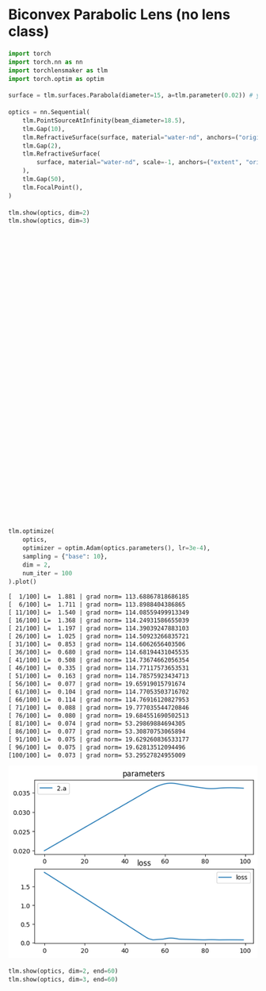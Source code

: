 # Biconvex Parabolic Lens (no lens class)


```python
import torch
import torch.nn as nn
import torchlensmaker as tlm
import torch.optim as optim

surface = tlm.surfaces.Parabola(diameter=15, a=tlm.parameter(0.02)) # y = a*x^2

optics = nn.Sequential(
    tlm.PointSourceAtInfinity(beam_diameter=18.5),
    tlm.Gap(10),
    tlm.RefractiveSurface(surface, material="water-nd", anchors=("origin", "extent")),
    tlm.Gap(2),
    tlm.RefractiveSurface(
        surface, material="water-nd", scale=-1, anchors=("extent", "origin")
    ),
    tlm.Gap(50),
    tlm.FocalPoint(),
)

tlm.show(optics, dim=2)
tlm.show(optics, dim=3)
```


<div data-jp-suppress-context-menu id='tlmviewer-7f9db12f' class='tlmviewer' style='width: 100%; aspect-ratio: 16 / 9;'></div><script type='module'>async function importtlm() {
    try {
        return await import("/tlmviewer.js");
    } catch (error) {
        console.log("error", error);
        return await import("/files/test_notebooks/tlmviewer.js");
    }
}

const module = await importtlm();
const tlmviewer = module.tlmviewer;

const data = '{"mode": "2D", "camera": "XY", "data": [{"type": "surfaces", "data": [{"matrix": [[1.0, 0.0, 10.0], [0.0, 1.0, 0.0], [0.0, 0.0, 1.0]], "samples": [[1.125, -7.5], [1.10238755, -7.4242425], [1.08000457, -7.34848499], [1.05785131, -7.27272749], [1.03592741, -7.19696951], [1.01423323, -7.12121201], [0.99276853, -7.0454545], [0.97153348, -6.969697], [0.95052803, -6.8939395], [0.92975211, -6.81818199], [0.90920562, -6.74242401], [0.88888884, -6.66666651], [0.86880165, -6.590909], [0.84894401, -6.5151515], [0.82931584, -6.439394], [0.80991733, -6.36363649], [0.79074842, -6.28787899], [0.77180892, -6.21212101], [0.75309914, -6.13636351], [0.7346189, -6.060606], [0.71636826, -5.9848485], [0.69834709, -5.909091], [0.68055558, -5.83333349], [0.66299355, -5.75757551], [0.64566106, -5.68181801], [0.62855828, -5.6060605], [0.61168504, -5.530303], [0.59504128, -5.4545455], [0.57862717, -5.37878799], [0.56244254, -5.30303001], [0.54648751, -5.22727251], [0.53076214, -5.15151501], [0.51526624, -5.0757575], [0.5, -5.0], [0.48496327, -4.9242425], [0.47015613, -4.84848499], [0.45557845, -4.77272701], [0.44123045, -4.69696951], [0.42711198, -4.62121201], [0.41322312, -4.5454545], [0.39956382, -4.469697], [0.38613406, -4.3939395], [0.37293383, -4.31818151], [0.35996321, -4.24242401], [0.34722221, -4.16666651], [0.33471072, -4.090909], [0.32242882, -4.0151515], [0.31037647, -3.93939376], [0.29855368, -3.86363626], [0.28696051, -3.78787875], [0.27559689, -3.71212125], [0.26446283, -3.63636374], [0.25355834, -3.56060624], [0.24288337, -3.4848485], [0.23243803, -3.409091], [0.22222225, -3.33333349], [0.212236, -3.25757575], [0.20247933, -3.18181825], [0.19295226, -3.10606074], [0.18365473, -3.030303], [0.17458677, -2.9545455], [0.1657484, -2.87878799], [0.1571396, -2.80303049], [0.14876032, -2.72727275], [0.14061067, -2.65151525], [0.13269056, -2.57575774], [0.125, -2.5], [0.11753903, -2.4242425], [0.11030763, -2.34848499], [0.10330578, -2.27272725], [0.09653351, -2.19696975], [0.08999082, -2.12121224], [0.08367768, -2.0454545], [0.07759412, -1.969697], [0.07174014, -1.8939395], [0.06611571, -1.81818187], [0.06072084, -1.74242425], [0.05555556, -1.66666675], [0.05061983, -1.59090912], [0.04591368, -1.5151515], [0.0414371, -1.439394], [0.03719008, -1.36363637], [0.03317264, -1.28787887], [0.02938476, -1.21212125], [0.02582644, -1.13636363], [0.02249771, -1.06060612], [0.01939853, -0.9848485], [0.01652893, -0.90909094], [0.01388889, -0.83333337], [0.01147842, -0.75757575], [0.00929752, -0.68181819], [0.00734619, -0.60606062], [0.00562443, -0.53030306], [0.00413223, -0.45454547], [0.00286961, -0.37878788], [0.00183655, -0.30303031], [0.00103306, -0.22727273], [0.00045914, -0.15151516], [0.00011478, -0.07575758], [0.0, 0.0], [0.00011478, 0.07575758], [0.00045914, 0.15151516], [0.00103306, 0.22727273], [0.00183655, 0.30303031], [0.00286961, 0.37878788], [0.00413223, 0.45454547], [0.00562443, 0.53030306], [0.00734619, 0.60606062], [0.00929752, 0.68181819], [0.01147842, 0.75757575], [0.01388889, 0.83333337], [0.01652893, 0.90909094], [0.01939853, 0.9848485], [0.02249771, 1.06060612], [0.02582644, 1.13636363], [0.02938476, 1.21212125], [0.03317264, 1.28787887], [0.03719008, 1.36363637], [0.0414371, 1.439394], [0.04591368, 1.5151515], [0.05061983, 1.59090912], [0.05555556, 1.66666675], [0.06072084, 1.74242425], [0.06611571, 1.81818187], [0.07174014, 1.8939395], [0.07759412, 1.969697], [0.08367768, 2.0454545], [0.08999082, 2.12121224], [0.09653351, 2.19696975], [0.10330578, 2.27272725], [0.11030763, 2.34848499], [0.11753903, 2.4242425], [0.125, 2.5], [0.13269056, 2.57575774], [0.14061067, 2.65151525], [0.14876032, 2.72727275], [0.1571396, 2.80303049], [0.1657484, 2.87878799], [0.17458677, 2.9545455], [0.18365473, 3.030303], [0.19295226, 3.10606074], [0.20247933, 3.18181825], [0.212236, 3.25757575], [0.22222225, 3.33333349], [0.23243803, 3.409091], [0.24288337, 3.4848485], [0.25355834, 3.56060624], [0.26446283, 3.63636374], [0.27559689, 3.71212125], [0.28696051, 3.78787875], [0.29855368, 3.86363626], [0.31037647, 3.93939376], [0.32242882, 4.0151515], [0.33471072, 4.090909], [0.34722221, 4.16666651], [0.35996321, 4.24242401], [0.37293383, 4.31818151], [0.38613406, 4.3939395], [0.39956382, 4.469697], [0.41322312, 4.5454545], [0.42711198, 4.62121201], [0.44123045, 4.69696951], [0.45557845, 4.77272701], [0.47015613, 4.84848499], [0.48496327, 4.9242425], [0.5, 5.0], [0.51526624, 5.0757575], [0.53076214, 5.15151501], [0.54648751, 5.22727251], [0.56244254, 5.30303001], [0.57862717, 5.37878799], [0.59504128, 5.4545455], [0.61168504, 5.530303], [0.62855828, 5.6060605], [0.64566106, 5.68181801], [0.66299355, 5.75757551], [0.68055558, 5.83333349], [0.69834709, 5.909091], [0.71636826, 5.9848485], [0.7346189, 6.060606], [0.75309914, 6.13636351], [0.77180892, 6.21212101], [0.79074842, 6.28787899], [0.80991733, 6.36363649], [0.82931584, 6.439394], [0.84894401, 6.5151515], [0.86880165, 6.590909], [0.88888884, 6.66666651], [0.90920562, 6.74242401], [0.92975211, 6.81818199], [0.95052803, 6.8939395], [0.97153348, 6.969697], [0.99276853, 7.0454545], [1.01423323, 7.12121201], [1.03592741, 7.19696951], [1.05785131, 7.27272749], [1.08000457, 7.34848499], [1.10238755, 7.4242425], [1.125, 7.5]]}]}, {"type": "surfaces", "data": [{"matrix": [[-1.0, 0.0, 14.25], [0.0, -1.0, 0.0], [0.0, 0.0, 1.0]], "samples": [[1.125, -7.5], [1.10238755, -7.4242425], [1.08000457, -7.34848499], [1.05785131, -7.27272749], [1.03592741, -7.19696951], [1.01423323, -7.12121201], [0.99276853, -7.0454545], [0.97153348, -6.969697], [0.95052803, -6.8939395], [0.92975211, -6.81818199], [0.90920562, -6.74242401], [0.88888884, -6.66666651], [0.86880165, -6.590909], [0.84894401, -6.5151515], [0.82931584, -6.439394], [0.80991733, -6.36363649], [0.79074842, -6.28787899], [0.77180892, -6.21212101], [0.75309914, -6.13636351], [0.7346189, -6.060606], [0.71636826, -5.9848485], [0.69834709, -5.909091], [0.68055558, -5.83333349], [0.66299355, -5.75757551], [0.64566106, -5.68181801], [0.62855828, -5.6060605], [0.61168504, -5.530303], [0.59504128, -5.4545455], [0.57862717, -5.37878799], [0.56244254, -5.30303001], [0.54648751, -5.22727251], [0.53076214, -5.15151501], [0.51526624, -5.0757575], [0.5, -5.0], [0.48496327, -4.9242425], [0.47015613, -4.84848499], [0.45557845, -4.77272701], [0.44123045, -4.69696951], [0.42711198, -4.62121201], [0.41322312, -4.5454545], [0.39956382, -4.469697], [0.38613406, -4.3939395], [0.37293383, -4.31818151], [0.35996321, -4.24242401], [0.34722221, -4.16666651], [0.33471072, -4.090909], [0.32242882, -4.0151515], [0.31037647, -3.93939376], [0.29855368, -3.86363626], [0.28696051, -3.78787875], [0.27559689, -3.71212125], [0.26446283, -3.63636374], [0.25355834, -3.56060624], [0.24288337, -3.4848485], [0.23243803, -3.409091], [0.22222225, -3.33333349], [0.212236, -3.25757575], [0.20247933, -3.18181825], [0.19295226, -3.10606074], [0.18365473, -3.030303], [0.17458677, -2.9545455], [0.1657484, -2.87878799], [0.1571396, -2.80303049], [0.14876032, -2.72727275], [0.14061067, -2.65151525], [0.13269056, -2.57575774], [0.125, -2.5], [0.11753903, -2.4242425], [0.11030763, -2.34848499], [0.10330578, -2.27272725], [0.09653351, -2.19696975], [0.08999082, -2.12121224], [0.08367768, -2.0454545], [0.07759412, -1.969697], [0.07174014, -1.8939395], [0.06611571, -1.81818187], [0.06072084, -1.74242425], [0.05555556, -1.66666675], [0.05061983, -1.59090912], [0.04591368, -1.5151515], [0.0414371, -1.439394], [0.03719008, -1.36363637], [0.03317264, -1.28787887], [0.02938476, -1.21212125], [0.02582644, -1.13636363], [0.02249771, -1.06060612], [0.01939853, -0.9848485], [0.01652893, -0.90909094], [0.01388889, -0.83333337], [0.01147842, -0.75757575], [0.00929752, -0.68181819], [0.00734619, -0.60606062], [0.00562443, -0.53030306], [0.00413223, -0.45454547], [0.00286961, -0.37878788], [0.00183655, -0.30303031], [0.00103306, -0.22727273], [0.00045914, -0.15151516], [0.00011478, -0.07575758], [0.0, 0.0], [0.00011478, 0.07575758], [0.00045914, 0.15151516], [0.00103306, 0.22727273], [0.00183655, 0.30303031], [0.00286961, 0.37878788], [0.00413223, 0.45454547], [0.00562443, 0.53030306], [0.00734619, 0.60606062], [0.00929752, 0.68181819], [0.01147842, 0.75757575], [0.01388889, 0.83333337], [0.01652893, 0.90909094], [0.01939853, 0.9848485], [0.02249771, 1.06060612], [0.02582644, 1.13636363], [0.02938476, 1.21212125], [0.03317264, 1.28787887], [0.03719008, 1.36363637], [0.0414371, 1.439394], [0.04591368, 1.5151515], [0.05061983, 1.59090912], [0.05555556, 1.66666675], [0.06072084, 1.74242425], [0.06611571, 1.81818187], [0.07174014, 1.8939395], [0.07759412, 1.969697], [0.08367768, 2.0454545], [0.08999082, 2.12121224], [0.09653351, 2.19696975], [0.10330578, 2.27272725], [0.11030763, 2.34848499], [0.11753903, 2.4242425], [0.125, 2.5], [0.13269056, 2.57575774], [0.14061067, 2.65151525], [0.14876032, 2.72727275], [0.1571396, 2.80303049], [0.1657484, 2.87878799], [0.17458677, 2.9545455], [0.18365473, 3.030303], [0.19295226, 3.10606074], [0.20247933, 3.18181825], [0.212236, 3.25757575], [0.22222225, 3.33333349], [0.23243803, 3.409091], [0.24288337, 3.4848485], [0.25355834, 3.56060624], [0.26446283, 3.63636374], [0.27559689, 3.71212125], [0.28696051, 3.78787875], [0.29855368, 3.86363626], [0.31037647, 3.93939376], [0.32242882, 4.0151515], [0.33471072, 4.090909], [0.34722221, 4.16666651], [0.35996321, 4.24242401], [0.37293383, 4.31818151], [0.38613406, 4.3939395], [0.39956382, 4.469697], [0.41322312, 4.5454545], [0.42711198, 4.62121201], [0.44123045, 4.69696951], [0.45557845, 4.77272701], [0.47015613, 4.84848499], [0.48496327, 4.9242425], [0.5, 5.0], [0.51526624, 5.0757575], [0.53076214, 5.15151501], [0.54648751, 5.22727251], [0.56244254, 5.30303001], [0.57862717, 5.37878799], [0.59504128, 5.4545455], [0.61168504, 5.530303], [0.62855828, 5.6060605], [0.64566106, 5.68181801], [0.66299355, 5.75757551], [0.68055558, 5.83333349], [0.69834709, 5.909091], [0.71636826, 5.9848485], [0.7346189, 6.060606], [0.75309914, 6.13636351], [0.77180892, 6.21212101], [0.79074842, 6.28787899], [0.80991733, 6.36363649], [0.82931584, 6.439394], [0.84894401, 6.5151515], [0.86880165, 6.590909], [0.88888884, 6.66666651], [0.90920562, 6.74242401], [0.92975211, 6.81818199], [0.95052803, 6.8939395], [0.97153348, 6.969697], [0.99276853, 7.0454545], [1.01423323, 7.12121201], [1.03592741, 7.19696951], [1.05785131, 7.27272749], [1.08000457, 7.34848499], [1.10238755, 7.4242425], [1.125, 7.5]]}]}, {"type": "points", "data": [[64.25, 0.0]], "color": "red"}, {"type": "rays", "points": [[0.0, -7.19444444, 11.03520062, -7.19444444], [0.0, -5.13888889, 10.52816358, -5.13888889], [0.0, -3.08333333, 10.19013889, -3.08333333], [0.0, -1.02777778, 10.02112654, -1.02777778], [0.0, 1.02777778, 10.02112654, 1.02777778], [0.0, 3.08333333, 10.19013889, 3.08333333], [0.0, 5.13888889, 10.52816358, 5.13888889], [0.0, 7.19444444, 11.03520062, 7.19444444]], "color": "#ffa724", "variables": {"base": [-7.19444444, -5.13888889, -3.08333333, -1.02777778, 1.02777778, 3.08333333, 5.13888889, 7.19444444]}, "domain": {"base": [-9.25, 9.25]}, "layers": [1]}, {"type": "rays", "points": [[0.0, -9.25, 10.0, -9.25], [0.0, 9.25, 10.0, 9.25]], "color": "red", "variables": {"base": [-9.25, 9.25]}, "domain": {"base": [-9.25, 9.25]}, "layers": [2]}, {"type": "rays", "points": [[11.03520062, -7.19444444, 13.26070722, -7.03311019], [10.52816358, -5.13888889, 13.75575726, -4.97113033], [10.19013889, -3.08333333, 14.07454449, -2.96188713], [10.02112654, -1.02777778, 14.23064073, -0.98385147], [10.02112654, 1.02777778, 14.23064073, 0.98385147], [10.19013889, 3.08333333, 14.07454449, 2.96188713], [10.52816358, 5.13888889, 13.75575726, 4.97113033], [11.03520062, 7.19444444, 13.26070722, 7.03311019]], "color": "#ffa724", "variables": {"base": [-7.19444444, -5.13888889, -3.08333333, -1.02777778, 1.02777778, 3.08333333, 5.13888889, 7.19444444]}, "domain": {"base": [-9.25, 9.25]}, "layers": [1]}, {"type": "rays", "points": [[13.26070722, -7.03311019, 64.59804475, -3.31149866], [13.75575726, -4.97113033, 64.42571511, -2.33749059], [14.07454449, -2.96188713, 64.3127969, -1.39118485], [14.23064073, -0.98385147, 64.25695136, -0.46182655], [14.23064073, 0.98385147, 64.25695136, 0.46182655], [14.07454449, 2.96188713, 64.3127969, 1.39118485], [13.75575726, 4.97113033, 64.42571511, 2.33749059], [13.26070722, 7.03311019, 64.59804475, 3.31149866]], "color": "#ffa724", "variables": {"base": [-7.19444444, -5.13888889, -3.08333333, -1.02777778, 1.02777778, 3.08333333, 5.13888889, 7.19444444]}, "domain": {"base": [-9.25, 9.25]}}, {"type": "points", "data": [[0.0, 0.0], [10.0, 0.0], [11.125, 0.0], [13.125, 0.0], [14.25, 0.0], [64.25, 0.0]], "layers": [4]}]}';

tlmviewer.embed(document.getElementById("tlmviewer-7f9db12f"), data);    
</script>



<div data-jp-suppress-context-menu id='tlmviewer-5698c2a0' class='tlmviewer' style='width: 100%; aspect-ratio: 16 / 9;'></div><script type='module'>async function importtlm() {
    try {
        return await import("/tlmviewer.js");
    } catch (error) {
        console.log("error", error);
        return await import("/files/test_notebooks/tlmviewer.js");
    }
}

const module = await importtlm();
const tlmviewer = module.tlmviewer;

const data = '{"mode": "3D", "camera": "orthographic", "data": [{"type": "surfaces", "data": [{"matrix": [[1.0, 0.0, 0.0, 10.0], [0.0, 1.0, 0.0, 0.0], [0.0, 0.0, 1.0, 0.0], [0.0, 0.0, 0.0, 1.0]], "samples": [[0.0, 0.0], [0.00011478, 0.07575758], [0.00045914, 0.15151516], [0.00103306, 0.22727273], [0.00183655, 0.30303031], [0.00286961, 0.37878788], [0.00413223, 0.45454547], [0.00562443, 0.53030306], [0.00734619, 0.60606062], [0.00929752, 0.68181819], [0.01147842, 0.75757575], [0.01388889, 0.83333337], [0.01652893, 0.90909094], [0.01939853, 0.9848485], [0.02249771, 1.06060612], [0.02582644, 1.13636363], [0.02938476, 1.21212125], [0.03317264, 1.28787887], [0.03719008, 1.36363637], [0.0414371, 1.439394], [0.04591368, 1.5151515], [0.05061983, 1.59090912], [0.05555556, 1.66666675], [0.06072084, 1.74242425], [0.06611571, 1.81818187], [0.07174014, 1.8939395], [0.07759412, 1.969697], [0.08367768, 2.0454545], [0.08999082, 2.12121224], [0.09653351, 2.19696975], [0.10330578, 2.27272725], [0.11030763, 2.34848499], [0.11753903, 2.4242425], [0.125, 2.5], [0.13269056, 2.57575774], [0.14061067, 2.65151525], [0.14876032, 2.72727275], [0.1571396, 2.80303049], [0.1657484, 2.87878799], [0.17458677, 2.9545455], [0.18365473, 3.030303], [0.19295226, 3.10606074], [0.20247933, 3.18181825], [0.212236, 3.25757575], [0.22222225, 3.33333349], [0.23243803, 3.409091], [0.24288337, 3.4848485], [0.25355834, 3.56060624], [0.26446283, 3.63636374], [0.27559689, 3.71212125], [0.28696051, 3.78787875], [0.29855368, 3.86363626], [0.31037647, 3.93939376], [0.32242882, 4.0151515], [0.33471072, 4.090909], [0.34722221, 4.16666651], [0.35996321, 4.24242401], [0.37293383, 4.31818151], [0.38613406, 4.3939395], [0.39956382, 4.469697], [0.41322312, 4.5454545], [0.42711198, 4.62121201], [0.44123045, 4.69696951], [0.45557845, 4.77272701], [0.47015613, 4.84848499], [0.48496327, 4.9242425], [0.5, 5.0], [0.51526624, 5.0757575], [0.53076214, 5.15151501], [0.54648751, 5.22727251], [0.56244254, 5.30303001], [0.57862717, 5.37878799], [0.59504128, 5.4545455], [0.61168504, 5.530303], [0.62855828, 5.6060605], [0.64566106, 5.68181801], [0.66299355, 5.75757551], [0.68055558, 5.83333349], [0.69834709, 5.909091], [0.71636826, 5.9848485], [0.7346189, 6.060606], [0.75309914, 6.13636351], [0.77180892, 6.21212101], [0.79074842, 6.28787899], [0.80991733, 6.36363649], [0.82931584, 6.439394], [0.84894401, 6.5151515], [0.86880165, 6.590909], [0.88888884, 6.66666651], [0.90920562, 6.74242401], [0.92975211, 6.81818199], [0.95052803, 6.8939395], [0.97153348, 6.969697], [0.99276853, 7.0454545], [1.01423323, 7.12121201], [1.03592741, 7.19696951], [1.05785131, 7.27272749], [1.08000457, 7.34848499], [1.10238755, 7.4242425], [1.125, 7.5]]}]}, {"type": "surfaces", "data": [{"matrix": [[-1.0, 0.0, 0.0, 14.25], [0.0, -1.0, 0.0, 0.0], [0.0, 0.0, -1.0, 0.0], [0.0, 0.0, 0.0, 1.0]], "samples": [[0.0, 0.0], [0.00011478, 0.07575758], [0.00045914, 0.15151516], [0.00103306, 0.22727273], [0.00183655, 0.30303031], [0.00286961, 0.37878788], [0.00413223, 0.45454547], [0.00562443, 0.53030306], [0.00734619, 0.60606062], [0.00929752, 0.68181819], [0.01147842, 0.75757575], [0.01388889, 0.83333337], [0.01652893, 0.90909094], [0.01939853, 0.9848485], [0.02249771, 1.06060612], [0.02582644, 1.13636363], [0.02938476, 1.21212125], [0.03317264, 1.28787887], [0.03719008, 1.36363637], [0.0414371, 1.439394], [0.04591368, 1.5151515], [0.05061983, 1.59090912], [0.05555556, 1.66666675], [0.06072084, 1.74242425], [0.06611571, 1.81818187], [0.07174014, 1.8939395], [0.07759412, 1.969697], [0.08367768, 2.0454545], [0.08999082, 2.12121224], [0.09653351, 2.19696975], [0.10330578, 2.27272725], [0.11030763, 2.34848499], [0.11753903, 2.4242425], [0.125, 2.5], [0.13269056, 2.57575774], [0.14061067, 2.65151525], [0.14876032, 2.72727275], [0.1571396, 2.80303049], [0.1657484, 2.87878799], [0.17458677, 2.9545455], [0.18365473, 3.030303], [0.19295226, 3.10606074], [0.20247933, 3.18181825], [0.212236, 3.25757575], [0.22222225, 3.33333349], [0.23243803, 3.409091], [0.24288337, 3.4848485], [0.25355834, 3.56060624], [0.26446283, 3.63636374], [0.27559689, 3.71212125], [0.28696051, 3.78787875], [0.29855368, 3.86363626], [0.31037647, 3.93939376], [0.32242882, 4.0151515], [0.33471072, 4.090909], [0.34722221, 4.16666651], [0.35996321, 4.24242401], [0.37293383, 4.31818151], [0.38613406, 4.3939395], [0.39956382, 4.469697], [0.41322312, 4.5454545], [0.42711198, 4.62121201], [0.44123045, 4.69696951], [0.45557845, 4.77272701], [0.47015613, 4.84848499], [0.48496327, 4.9242425], [0.5, 5.0], [0.51526624, 5.0757575], [0.53076214, 5.15151501], [0.54648751, 5.22727251], [0.56244254, 5.30303001], [0.57862717, 5.37878799], [0.59504128, 5.4545455], [0.61168504, 5.530303], [0.62855828, 5.6060605], [0.64566106, 5.68181801], [0.66299355, 5.75757551], [0.68055558, 5.83333349], [0.69834709, 5.909091], [0.71636826, 5.9848485], [0.7346189, 6.060606], [0.75309914, 6.13636351], [0.77180892, 6.21212101], [0.79074842, 6.28787899], [0.80991733, 6.36363649], [0.82931584, 6.439394], [0.84894401, 6.5151515], [0.86880165, 6.590909], [0.88888884, 6.66666651], [0.90920562, 6.74242401], [0.92975211, 6.81818199], [0.95052803, 6.8939395], [0.97153348, 6.969697], [0.99276853, 7.0454545], [1.01423323, 7.12121201], [1.03592741, 7.19696951], [1.05785131, 7.27272749], [1.08000457, 7.34848499], [1.10238755, 7.4242425], [1.125, 7.5]]}]}, {"type": "points", "data": [[64.25, 0.0, 0.0]], "color": "red"}, {"type": "rays", "points": [[0.0, 0.0, 0.0, 10.0, 0.0, 0.0], [0.0, -0.0, 0.0, 10.0, 0.0, 0.0], [0.0, 0.0, -0.0, 10.0, 0.0, 0.0], [0.0, 4.625, 0.0, 10.4278125, 4.625, 0.0], [0.0, -4.625, 0.0, 10.4278125, -4.625, 0.0], [0.0, 4.625, -0.0, 10.4278125, 4.625, -0.0]], "color": "#ffa724", "variables": {}, "domain": {"base": [-9.25, 9.25]}, "layers": [1]}, {"type": "rays", "points": [[0.0, 9.25, 0.0, 10.0, 9.25, 0.0], [0.0, -9.25, 0.0, 10.0, -9.25, 0.0], [0.0, 9.25, -0.0, 10.0, 9.25, -0.0]], "color": "red", "variables": {}, "domain": {"base": [-9.25, 9.25]}, "layers": [2]}, {"type": "rays", "points": [[10.0, 0.0, 0.0, 14.25, 0.0, 0.0], [10.0, 0.0, 0.0, 14.25, 0.0, 0.0], [10.0, 0.0, 0.0, 14.25, 0.0, 0.0], [10.4278125, 4.625, 0.0, 13.85132333, 4.46473219, 0.0], [10.4278125, -4.625, 0.0, 13.85132333, -4.46473219, 0.0], [10.4278125, 4.625, -0.0, 13.85132333, 4.46473219, -0.0]], "color": "#ffa724", "variables": {}, "domain": {"base": [-9.25, 9.25]}, "layers": [1]}, {"type": "rays", "points": [[14.25, 0.0, 0.0, 64.25, 0.0, 0.0], [14.25, 0.0, 0.0, 64.25, 0.0, 0.0], [14.25, 0.0, 0.0, 64.25, 0.0, 0.0], [13.85132333, 4.46473219, 0.0, 64.39202434, 2.09872608, 0.0], [13.85132333, -4.46473219, 0.0, 64.39202434, -2.09872608, 0.0], [13.85132333, 4.46473219, -0.0, 64.39202434, 2.09872608, -0.0]], "color": "#ffa724", "variables": {}, "domain": {"base": [-9.25, 9.25]}}, {"type": "points", "data": [[0.0, 0.0, 0.0], [10.0, 0.0, 0.0], [11.125, 0.0, 0.0], [13.125, 0.0, 0.0], [14.25, 0.0, 0.0], [64.25, 0.0, 0.0]], "layers": [4]}]}';

tlmviewer.embed(document.getElementById("tlmviewer-5698c2a0"), data);    
</script>



```python
tlm.optimize(
    optics,
    optimizer = optim.Adam(optics.parameters(), lr=3e-4),
    sampling = {"base": 10},
    dim = 2,
    num_iter = 100
).plot()
```

    [  1/100] L=  1.881 | grad norm= 113.68867818686185
    [  6/100] L=  1.711 | grad norm= 113.8988404386865
    [ 11/100] L=  1.540 | grad norm= 114.08559499913349
    [ 16/100] L=  1.368 | grad norm= 114.24931586655039
    [ 21/100] L=  1.197 | grad norm= 114.39039247883103
    [ 26/100] L=  1.025 | grad norm= 114.50923266835721
    [ 31/100] L=  0.853 | grad norm= 114.6062656403506
    [ 36/100] L=  0.680 | grad norm= 114.68194431045535
    [ 41/100] L=  0.508 | grad norm= 114.73674662056354
    [ 46/100] L=  0.335 | grad norm= 114.77117573653531
    [ 51/100] L=  0.163 | grad norm= 114.78575923434713
    [ 56/100] L=  0.077 | grad norm= 19.65919015791674
    [ 61/100] L=  0.104 | grad norm= 114.77053503716702
    [ 66/100] L=  0.114 | grad norm= 114.76916120827953
    [ 71/100] L=  0.088 | grad norm= 19.777035544720846
    [ 76/100] L=  0.080 | grad norm= 19.684551690502513
    [ 81/100] L=  0.074 | grad norm= 53.29869884694305
    [ 86/100] L=  0.077 | grad norm= 53.30870753065894
    [ 91/100] L=  0.075 | grad norm= 19.629260836533177
    [ 96/100] L=  0.075 | grad norm= 19.62813512094496
    [100/100] L=  0.073 | grad norm= 53.29527824955009



    
![png](biconvex_parabola_nolens_files/biconvex_parabola_nolens_2_1.png)
    



```python
tlm.show(optics, dim=2, end=60)
tlm.show(optics, dim=3, end=60)
```


<div data-jp-suppress-context-menu id='tlmviewer-71d2b3e4' class='tlmviewer' style='width: 100%; aspect-ratio: 16 / 9;'></div><script type='module'>async function importtlm() {
    try {
        return await import("/tlmviewer.js");
    } catch (error) {
        console.log("error", error);
        return await import("/files/test_notebooks/tlmviewer.js");
    }
}

const module = await importtlm();
const tlmviewer = module.tlmviewer;

const data = '{"mode": "2D", "camera": "XY", "data": [{"type": "surfaces", "data": [{"matrix": [[1.0, 0.0, 10.0], [0.0, 1.0, 0.0], [0.0, 0.0, 1.0]], "samples": [[2.03519917, -7.5], [1.99429178, -7.4242425], [1.95379972, -7.34848499], [1.91372287, -7.27272749], [1.87406111, -7.19696951], [1.83481491, -7.12121201], [1.79598379, -7.0454545], [1.75756824, -6.969697], [1.71956789, -6.8939395], [1.68198287, -6.81818199], [1.64481294, -6.74242401], [1.60805857, -6.66666651], [1.57171953, -6.590909], [1.53579569, -6.5151515], [1.50028718, -6.439394], [1.46519399, -6.36363649], [1.43051612, -6.28787899], [1.39625323, -6.21212101], [1.36240602, -6.13636351], [1.32897413, -6.060606], [1.29595745, -5.9848485], [1.26335597, -5.909091], [1.23116994, -5.83333349], [1.19939911, -5.75757551], [1.16804349, -5.68181801], [1.13710344, -5.6060605], [1.10657859, -5.530303], [1.07646894, -5.4545455], [1.04677474, -5.37878799], [1.01749563, -5.30303001], [0.98863202, -5.22727251], [0.96018374, -5.15151501], [0.93215066, -5.0757575], [0.90453297, -5.0], [0.87733054, -4.9242425], [0.85054344, -4.84848499], [0.82417148, -4.77272701], [0.79821503, -4.69696951], [0.77267379, -4.62121201], [0.74754786, -4.5454545], [0.72283733, -4.469697], [0.698542, -4.3939395], [0.67466193, -4.31818151], [0.65119725, -4.24242401], [0.6281479, -4.16666651], [0.60551381, -4.090909], [0.58329499, -4.0151515], [0.56149149, -3.93939376], [0.54010332, -3.86363626], [0.51913047, -3.78787875], [0.49857295, -3.71212125], [0.47843072, -3.63636374], [0.45870376, -3.56060624], [0.43939206, -3.4848485], [0.42049572, -3.409091], [0.4020147, -3.33333349], [0.38394892, -3.25757575], [0.3662985, -3.18181825], [0.3490634, -3.10606074], [0.33224353, -3.030303], [0.31583899, -2.9545455], [0.29984981, -2.87878799], [0.28427589, -2.80303049], [0.26911724, -2.72727275], [0.25437397, -2.65151525], [0.24004598, -2.57575774], [0.22613324, -2.5], [0.21263586, -2.4242425], [0.19955379, -2.34848499], [0.18688697, -2.27272725], [0.1746355, -2.19696975], [0.16279934, -2.12121224], [0.15137845, -2.0454545], [0.1403729, -1.969697], [0.12978263, -1.8939395], [0.11960768, -1.81818187], [0.10984802, -1.74242425], [0.10050368, -1.66666675], [0.09157462, -1.59090912], [0.08306088, -1.5151515], [0.07496245, -1.439394], [0.06727931, -1.36363637], [0.06001149, -1.28787887], [0.05315896, -1.21212125], [0.04672174, -1.13636363], [0.04069984, -1.06060612], [0.03509323, -0.9848485], [0.02990192, -0.90909094], [0.02512592, -0.83333337], [0.02076522, -0.75757575], [0.01681983, -0.68181819], [0.01328974, -0.60606062], [0.01017496, -0.53030306], [0.00747548, -0.45454547], [0.00519131, -0.37878788], [0.00332244, -0.30303031], [0.00186887, -0.22727273], [0.00083061, -0.15151516], [0.00020765, -0.07575758], [0.0, 0.0], [0.00020765, 0.07575758], [0.00083061, 0.15151516], [0.00186887, 0.22727273], [0.00332244, 0.30303031], [0.00519131, 0.37878788], [0.00747548, 0.45454547], [0.01017496, 0.53030306], [0.01328974, 0.60606062], [0.01681983, 0.68181819], [0.02076522, 0.75757575], [0.02512592, 0.83333337], [0.02990192, 0.90909094], [0.03509323, 0.9848485], [0.04069984, 1.06060612], [0.04672174, 1.13636363], [0.05315896, 1.21212125], [0.06001149, 1.28787887], [0.06727931, 1.36363637], [0.07496245, 1.439394], [0.08306088, 1.5151515], [0.09157462, 1.59090912], [0.10050368, 1.66666675], [0.10984802, 1.74242425], [0.11960768, 1.81818187], [0.12978263, 1.8939395], [0.1403729, 1.969697], [0.15137845, 2.0454545], [0.16279934, 2.12121224], [0.1746355, 2.19696975], [0.18688697, 2.27272725], [0.19955379, 2.34848499], [0.21263586, 2.4242425], [0.22613324, 2.5], [0.24004598, 2.57575774], [0.25437397, 2.65151525], [0.26911724, 2.72727275], [0.28427589, 2.80303049], [0.29984981, 2.87878799], [0.31583899, 2.9545455], [0.33224353, 3.030303], [0.3490634, 3.10606074], [0.3662985, 3.18181825], [0.38394892, 3.25757575], [0.4020147, 3.33333349], [0.42049572, 3.409091], [0.43939206, 3.4848485], [0.45870376, 3.56060624], [0.47843072, 3.63636374], [0.49857295, 3.71212125], [0.51913047, 3.78787875], [0.54010332, 3.86363626], [0.56149149, 3.93939376], [0.58329499, 4.0151515], [0.60551381, 4.090909], [0.6281479, 4.16666651], [0.65119725, 4.24242401], [0.67466193, 4.31818151], [0.698542, 4.3939395], [0.72283733, 4.469697], [0.74754786, 4.5454545], [0.77267379, 4.62121201], [0.79821503, 4.69696951], [0.82417148, 4.77272701], [0.85054344, 4.84848499], [0.87733054, 4.9242425], [0.90453297, 5.0], [0.93215066, 5.0757575], [0.96018374, 5.15151501], [0.98863202, 5.22727251], [1.01749563, 5.30303001], [1.04677474, 5.37878799], [1.07646894, 5.4545455], [1.10657859, 5.530303], [1.13710344, 5.6060605], [1.16804349, 5.68181801], [1.19939911, 5.75757551], [1.23116994, 5.83333349], [1.26335597, 5.909091], [1.29595745, 5.9848485], [1.32897413, 6.060606], [1.36240602, 6.13636351], [1.39625323, 6.21212101], [1.43051612, 6.28787899], [1.46519399, 6.36363649], [1.50028718, 6.439394], [1.53579569, 6.5151515], [1.57171953, 6.590909], [1.60805857, 6.66666651], [1.64481294, 6.74242401], [1.68198287, 6.81818199], [1.71956789, 6.8939395], [1.75756824, 6.969697], [1.79598379, 7.0454545], [1.83481491, 7.12121201], [1.87406111, 7.19696951], [1.91372287, 7.27272749], [1.95379972, 7.34848499], [1.99429178, 7.4242425], [2.03519917, 7.5]]}]}, {"type": "surfaces", "data": [{"matrix": [[-1.0, 0.0, 16.07039843], [0.0, -1.0, 0.0], [0.0, 0.0, 1.0]], "samples": [[2.03519917, -7.5], [1.99429178, -7.4242425], [1.95379972, -7.34848499], [1.91372287, -7.27272749], [1.87406111, -7.19696951], [1.83481491, -7.12121201], [1.79598379, -7.0454545], [1.75756824, -6.969697], [1.71956789, -6.8939395], [1.68198287, -6.81818199], [1.64481294, -6.74242401], [1.60805857, -6.66666651], [1.57171953, -6.590909], [1.53579569, -6.5151515], [1.50028718, -6.439394], [1.46519399, -6.36363649], [1.43051612, -6.28787899], [1.39625323, -6.21212101], [1.36240602, -6.13636351], [1.32897413, -6.060606], [1.29595745, -5.9848485], [1.26335597, -5.909091], [1.23116994, -5.83333349], [1.19939911, -5.75757551], [1.16804349, -5.68181801], [1.13710344, -5.6060605], [1.10657859, -5.530303], [1.07646894, -5.4545455], [1.04677474, -5.37878799], [1.01749563, -5.30303001], [0.98863202, -5.22727251], [0.96018374, -5.15151501], [0.93215066, -5.0757575], [0.90453297, -5.0], [0.87733054, -4.9242425], [0.85054344, -4.84848499], [0.82417148, -4.77272701], [0.79821503, -4.69696951], [0.77267379, -4.62121201], [0.74754786, -4.5454545], [0.72283733, -4.469697], [0.698542, -4.3939395], [0.67466193, -4.31818151], [0.65119725, -4.24242401], [0.6281479, -4.16666651], [0.60551381, -4.090909], [0.58329499, -4.0151515], [0.56149149, -3.93939376], [0.54010332, -3.86363626], [0.51913047, -3.78787875], [0.49857295, -3.71212125], [0.47843072, -3.63636374], [0.45870376, -3.56060624], [0.43939206, -3.4848485], [0.42049572, -3.409091], [0.4020147, -3.33333349], [0.38394892, -3.25757575], [0.3662985, -3.18181825], [0.3490634, -3.10606074], [0.33224353, -3.030303], [0.31583899, -2.9545455], [0.29984981, -2.87878799], [0.28427589, -2.80303049], [0.26911724, -2.72727275], [0.25437397, -2.65151525], [0.24004598, -2.57575774], [0.22613324, -2.5], [0.21263586, -2.4242425], [0.19955379, -2.34848499], [0.18688697, -2.27272725], [0.1746355, -2.19696975], [0.16279934, -2.12121224], [0.15137845, -2.0454545], [0.1403729, -1.969697], [0.12978263, -1.8939395], [0.11960768, -1.81818187], [0.10984802, -1.74242425], [0.10050368, -1.66666675], [0.09157462, -1.59090912], [0.08306088, -1.5151515], [0.07496245, -1.439394], [0.06727931, -1.36363637], [0.06001149, -1.28787887], [0.05315896, -1.21212125], [0.04672174, -1.13636363], [0.04069984, -1.06060612], [0.03509323, -0.9848485], [0.02990192, -0.90909094], [0.02512592, -0.83333337], [0.02076522, -0.75757575], [0.01681983, -0.68181819], [0.01328974, -0.60606062], [0.01017496, -0.53030306], [0.00747548, -0.45454547], [0.00519131, -0.37878788], [0.00332244, -0.30303031], [0.00186887, -0.22727273], [0.00083061, -0.15151516], [0.00020765, -0.07575758], [0.0, 0.0], [0.00020765, 0.07575758], [0.00083061, 0.15151516], [0.00186887, 0.22727273], [0.00332244, 0.30303031], [0.00519131, 0.37878788], [0.00747548, 0.45454547], [0.01017496, 0.53030306], [0.01328974, 0.60606062], [0.01681983, 0.68181819], [0.02076522, 0.75757575], [0.02512592, 0.83333337], [0.02990192, 0.90909094], [0.03509323, 0.9848485], [0.04069984, 1.06060612], [0.04672174, 1.13636363], [0.05315896, 1.21212125], [0.06001149, 1.28787887], [0.06727931, 1.36363637], [0.07496245, 1.439394], [0.08306088, 1.5151515], [0.09157462, 1.59090912], [0.10050368, 1.66666675], [0.10984802, 1.74242425], [0.11960768, 1.81818187], [0.12978263, 1.8939395], [0.1403729, 1.969697], [0.15137845, 2.0454545], [0.16279934, 2.12121224], [0.1746355, 2.19696975], [0.18688697, 2.27272725], [0.19955379, 2.34848499], [0.21263586, 2.4242425], [0.22613324, 2.5], [0.24004598, 2.57575774], [0.25437397, 2.65151525], [0.26911724, 2.72727275], [0.28427589, 2.80303049], [0.29984981, 2.87878799], [0.31583899, 2.9545455], [0.33224353, 3.030303], [0.3490634, 3.10606074], [0.3662985, 3.18181825], [0.38394892, 3.25757575], [0.4020147, 3.33333349], [0.42049572, 3.409091], [0.43939206, 3.4848485], [0.45870376, 3.56060624], [0.47843072, 3.63636374], [0.49857295, 3.71212125], [0.51913047, 3.78787875], [0.54010332, 3.86363626], [0.56149149, 3.93939376], [0.58329499, 4.0151515], [0.60551381, 4.090909], [0.6281479, 4.16666651], [0.65119725, 4.24242401], [0.67466193, 4.31818151], [0.698542, 4.3939395], [0.72283733, 4.469697], [0.74754786, 4.5454545], [0.77267379, 4.62121201], [0.79821503, 4.69696951], [0.82417148, 4.77272701], [0.85054344, 4.84848499], [0.87733054, 4.9242425], [0.90453297, 5.0], [0.93215066, 5.0757575], [0.96018374, 5.15151501], [0.98863202, 5.22727251], [1.01749563, 5.30303001], [1.04677474, 5.37878799], [1.07646894, 5.4545455], [1.10657859, 5.530303], [1.13710344, 5.6060605], [1.16804349, 5.68181801], [1.19939911, 5.75757551], [1.23116994, 5.83333349], [1.26335597, 5.909091], [1.29595745, 5.9848485], [1.32897413, 6.060606], [1.36240602, 6.13636351], [1.39625323, 6.21212101], [1.43051612, 6.28787899], [1.46519399, 6.36363649], [1.50028718, 6.439394], [1.53579569, 6.5151515], [1.57171953, 6.590909], [1.60805857, 6.66666651], [1.64481294, 6.74242401], [1.68198287, 6.81818199], [1.71956789, 6.8939395], [1.75756824, 6.969697], [1.79598379, 7.0454545], [1.83481491, 7.12121201], [1.87406111, 7.19696951], [1.91372287, 7.27272749], [1.95379972, 7.34848499], [1.99429178, 7.4242425], [2.03519917, 7.5]]}]}, {"type": "points", "data": [[66.07039843, 0.0]], "color": "red"}, {"type": "rays", "points": [[0.0, -7.19444444, 11.87274621, -7.19444444], [0.0, -5.13888889, 10.95548276, -5.13888889], [0.0, -3.08333333, 10.34397379, -3.08333333], [0.0, -1.02777778, 10.03821931, -1.02777778], [0.0, 1.02777778, 10.03821931, 1.02777778], [0.0, 3.08333333, 10.34397379, 3.08333333], [0.0, 5.13888889, 10.95548276, 5.13888889], [0.0, 7.19444444, 11.87274621, 7.19444444]], "color": "#ffa724", "variables": {"base": [-7.19444444, -5.13888889, -3.08333333, -1.02777778, 1.02777778, 3.08333333, 5.13888889, 7.19444444]}, "domain": {"base": [-9.25, 9.25]}, "layers": [1]}, {"type": "rays", "points": [[0.0, -9.25, 10.0, -9.25], [0.0, 9.25, 10.0, 9.25]], "color": "red", "variables": {"base": [-9.25, 9.25]}, "domain": {"base": [-9.25, 9.25]}, "layers": [2]}, {"type": "rays", "points": [[11.87274621, -7.19444444, 14.3609658, -6.87359272], [10.95548276, -5.13888889, 15.25822127, -4.73787051], [10.34397379, -3.08333333, 15.79153601, -2.77621309], [10.03821931, -1.02777778, 16.0401385, -0.91451701], [10.03821931, 1.02777778, 16.0401385, 0.91451701], [10.34397379, 3.08333333, 15.79153601, 2.77621309], [10.95548276, 5.13888889, 15.25822127, 4.73787051], [11.87274621, 7.19444444, 14.3609658, 6.87359272]], "color": "#ffa724", "variables": {"base": [-7.19444444, -5.13888889, -3.08333333, -1.02777778, 1.02777778, 3.08333333, 5.13888889, 7.19444444]}, "domain": {"base": [-9.25, 9.25]}, "layers": [1]}, {"type": "rays", "points": [[14.3609658, -6.87359272, 66.09689127, -0.20233232], [15.25822127, -4.73787051, 66.07059606, -0.00212002], [15.79153601, -2.77621309, 66.06715087, 0.05820323], [16.0401385, -0.91451701, 66.06984895, 0.02958155], [16.0401385, 0.91451701, 66.06984895, -0.02958155], [15.79153601, 2.77621309, 66.06715087, -0.05820323], [15.25822127, 4.73787051, 66.07059606, 0.00212002], [14.3609658, 6.87359272, 66.09689127, 0.20233232]], "color": "#ffa724", "variables": {"base": [-7.19444444, -5.13888889, -3.08333333, -1.02777778, 1.02777778, 3.08333333, 5.13888889, 7.19444444]}, "domain": {"base": [-9.25, 9.25]}}, {"type": "points", "data": [[0.0, 0.0], [10.0, 0.0], [12.03519922, 0.0], [14.03519922, 0.0], [16.07039843, 0.0], [66.07039843, 0.0]], "layers": [4]}, {"type": "rays", "points": [[14.3609658, -6.87359272, 73.86827158, 0.79977407], [15.25822127, -4.73787051, 74.99931548, 0.83004316], [15.79153601, -2.77621309, 75.69640985, 0.60107732], [16.0401385, -0.91451701, 76.02945818, 0.21752692], [16.0401385, 0.91451701, 76.02945818, -0.21752692], [15.79153601, 2.77621309, 75.69640985, -0.60107732], [15.25822127, 4.73787051, 74.99931548, -0.83004316], [14.3609658, 6.87359272, 73.86827158, -0.79977407]], "color": "#ffa724", "variables": {"base": [-7.19444444, -5.13888889, -3.08333333, -1.02777778, 1.02777778, 3.08333333, 5.13888889, 7.19444444]}, "domain": {"base": [-9.25, 9.25]}, "layers": [3]}]}';

tlmviewer.embed(document.getElementById("tlmviewer-71d2b3e4"), data);    
</script>



<div data-jp-suppress-context-menu id='tlmviewer-9b874741' class='tlmviewer' style='width: 100%; aspect-ratio: 16 / 9;'></div><script type='module'>async function importtlm() {
    try {
        return await import("/tlmviewer.js");
    } catch (error) {
        console.log("error", error);
        return await import("/files/test_notebooks/tlmviewer.js");
    }
}

const module = await importtlm();
const tlmviewer = module.tlmviewer;

const data = '{"mode": "3D", "camera": "orthographic", "data": [{"type": "surfaces", "data": [{"matrix": [[1.0, 0.0, 0.0, 10.0], [0.0, 1.0, 0.0, 0.0], [0.0, 0.0, 1.0, 0.0], [0.0, 0.0, 0.0, 1.0]], "samples": [[0.0, 0.0], [0.00020765, 0.07575758], [0.00083061, 0.15151516], [0.00186887, 0.22727273], [0.00332244, 0.30303031], [0.00519131, 0.37878788], [0.00747548, 0.45454547], [0.01017496, 0.53030306], [0.01328974, 0.60606062], [0.01681983, 0.68181819], [0.02076522, 0.75757575], [0.02512592, 0.83333337], [0.02990192, 0.90909094], [0.03509323, 0.9848485], [0.04069984, 1.06060612], [0.04672174, 1.13636363], [0.05315896, 1.21212125], [0.06001149, 1.28787887], [0.06727931, 1.36363637], [0.07496245, 1.439394], [0.08306088, 1.5151515], [0.09157462, 1.59090912], [0.10050368, 1.66666675], [0.10984802, 1.74242425], [0.11960768, 1.81818187], [0.12978263, 1.8939395], [0.1403729, 1.969697], [0.15137845, 2.0454545], [0.16279934, 2.12121224], [0.1746355, 2.19696975], [0.18688697, 2.27272725], [0.19955379, 2.34848499], [0.21263586, 2.4242425], [0.22613324, 2.5], [0.24004598, 2.57575774], [0.25437397, 2.65151525], [0.26911724, 2.72727275], [0.28427589, 2.80303049], [0.29984981, 2.87878799], [0.31583899, 2.9545455], [0.33224353, 3.030303], [0.3490634, 3.10606074], [0.3662985, 3.18181825], [0.38394892, 3.25757575], [0.4020147, 3.33333349], [0.42049572, 3.409091], [0.43939206, 3.4848485], [0.45870376, 3.56060624], [0.47843072, 3.63636374], [0.49857295, 3.71212125], [0.51913047, 3.78787875], [0.54010332, 3.86363626], [0.56149149, 3.93939376], [0.58329499, 4.0151515], [0.60551381, 4.090909], [0.6281479, 4.16666651], [0.65119725, 4.24242401], [0.67466193, 4.31818151], [0.698542, 4.3939395], [0.72283733, 4.469697], [0.74754786, 4.5454545], [0.77267379, 4.62121201], [0.79821503, 4.69696951], [0.82417148, 4.77272701], [0.85054344, 4.84848499], [0.87733054, 4.9242425], [0.90453297, 5.0], [0.93215066, 5.0757575], [0.96018374, 5.15151501], [0.98863202, 5.22727251], [1.01749563, 5.30303001], [1.04677474, 5.37878799], [1.07646894, 5.4545455], [1.10657859, 5.530303], [1.13710344, 5.6060605], [1.16804349, 5.68181801], [1.19939911, 5.75757551], [1.23116994, 5.83333349], [1.26335597, 5.909091], [1.29595745, 5.9848485], [1.32897413, 6.060606], [1.36240602, 6.13636351], [1.39625323, 6.21212101], [1.43051612, 6.28787899], [1.46519399, 6.36363649], [1.50028718, 6.439394], [1.53579569, 6.5151515], [1.57171953, 6.590909], [1.60805857, 6.66666651], [1.64481294, 6.74242401], [1.68198287, 6.81818199], [1.71956789, 6.8939395], [1.75756824, 6.969697], [1.79598379, 7.0454545], [1.83481491, 7.12121201], [1.87406111, 7.19696951], [1.91372287, 7.27272749], [1.95379972, 7.34848499], [1.99429178, 7.4242425], [2.03519917, 7.5]]}]}, {"type": "surfaces", "data": [{"matrix": [[-1.0, 0.0, 0.0, 16.07039843], [0.0, -1.0, 0.0, 0.0], [0.0, 0.0, -1.0, 0.0], [0.0, 0.0, 0.0, 1.0]], "samples": [[0.0, 0.0], [0.00020765, 0.07575758], [0.00083061, 0.15151516], [0.00186887, 0.22727273], [0.00332244, 0.30303031], [0.00519131, 0.37878788], [0.00747548, 0.45454547], [0.01017496, 0.53030306], [0.01328974, 0.60606062], [0.01681983, 0.68181819], [0.02076522, 0.75757575], [0.02512592, 0.83333337], [0.02990192, 0.90909094], [0.03509323, 0.9848485], [0.04069984, 1.06060612], [0.04672174, 1.13636363], [0.05315896, 1.21212125], [0.06001149, 1.28787887], [0.06727931, 1.36363637], [0.07496245, 1.439394], [0.08306088, 1.5151515], [0.09157462, 1.59090912], [0.10050368, 1.66666675], [0.10984802, 1.74242425], [0.11960768, 1.81818187], [0.12978263, 1.8939395], [0.1403729, 1.969697], [0.15137845, 2.0454545], [0.16279934, 2.12121224], [0.1746355, 2.19696975], [0.18688697, 2.27272725], [0.19955379, 2.34848499], [0.21263586, 2.4242425], [0.22613324, 2.5], [0.24004598, 2.57575774], [0.25437397, 2.65151525], [0.26911724, 2.72727275], [0.28427589, 2.80303049], [0.29984981, 2.87878799], [0.31583899, 2.9545455], [0.33224353, 3.030303], [0.3490634, 3.10606074], [0.3662985, 3.18181825], [0.38394892, 3.25757575], [0.4020147, 3.33333349], [0.42049572, 3.409091], [0.43939206, 3.4848485], [0.45870376, 3.56060624], [0.47843072, 3.63636374], [0.49857295, 3.71212125], [0.51913047, 3.78787875], [0.54010332, 3.86363626], [0.56149149, 3.93939376], [0.58329499, 4.0151515], [0.60551381, 4.090909], [0.6281479, 4.16666651], [0.65119725, 4.24242401], [0.67466193, 4.31818151], [0.698542, 4.3939395], [0.72283733, 4.469697], [0.74754786, 4.5454545], [0.77267379, 4.62121201], [0.79821503, 4.69696951], [0.82417148, 4.77272701], [0.85054344, 4.84848499], [0.87733054, 4.9242425], [0.90453297, 5.0], [0.93215066, 5.0757575], [0.96018374, 5.15151501], [0.98863202, 5.22727251], [1.01749563, 5.30303001], [1.04677474, 5.37878799], [1.07646894, 5.4545455], [1.10657859, 5.530303], [1.13710344, 5.6060605], [1.16804349, 5.68181801], [1.19939911, 5.75757551], [1.23116994, 5.83333349], [1.26335597, 5.909091], [1.29595745, 5.9848485], [1.32897413, 6.060606], [1.36240602, 6.13636351], [1.39625323, 6.21212101], [1.43051612, 6.28787899], [1.46519399, 6.36363649], [1.50028718, 6.439394], [1.53579569, 6.5151515], [1.57171953, 6.590909], [1.60805857, 6.66666651], [1.64481294, 6.74242401], [1.68198287, 6.81818199], [1.71956789, 6.8939395], [1.75756824, 6.969697], [1.79598379, 7.0454545], [1.83481491, 7.12121201], [1.87406111, 7.19696951], [1.91372287, 7.27272749], [1.95379972, 7.34848499], [1.99429178, 7.4242425], [2.03519917, 7.5]]}]}, {"type": "points", "data": [[66.07039843, 0.0, 0.0]], "color": "red"}, {"type": "rays", "points": [[0.0, 0.0, 0.0, 10.0, 0.0, 0.0], [0.0, -0.0, 0.0, 10.0, 0.0, 0.0], [0.0, 0.0, -0.0, 10.0, 0.0, 0.0], [0.0, 4.625, 0.0, 10.77394104, 4.625, 0.0], [0.0, -4.625, 0.0, 10.77394104, -4.625, 0.0], [0.0, 4.625, -0.0, 10.77394104, 4.625, -0.0]], "color": "#ffa724", "variables": {}, "domain": {"base": [-9.25, 9.25]}, "layers": [1]}, {"type": "rays", "points": [[0.0, 9.25, 0.0, 10.0, 9.25, 0.0], [0.0, -9.25, 0.0, 10.0, -9.25, 0.0], [0.0, 9.25, -0.0, 10.0, 9.25, -0.0]], "color": "red", "variables": {}, "domain": {"base": [-9.25, 9.25]}, "layers": [2]}, {"type": "rays", "points": [[10.0, 0.0, 0.0, 16.07039843, 0.0, 0.0], [10.0, 0.0, 0.0, 16.07039843, 0.0, 0.0], [10.0, 0.0, 0.0, 16.07039843, 0.0, 0.0], [10.77394104, 4.625, 0.0, 15.42172143, 4.23420664, 0.0], [10.77394104, -4.625, 0.0, 15.42172143, -4.23420664, 0.0], [10.77394104, 4.625, -0.0, 15.42172143, 4.23420664, -0.0]], "color": "#ffa724", "variables": {}, "domain": {"base": [-9.25, 9.25]}, "layers": [1]}, {"type": "rays", "points": [[16.07039843, 0.0, 0.0, 66.07039843, 0.0, 0.0], [16.07039843, 0.0, 0.0, 66.07039843, 0.0, 0.0], [16.07039843, 0.0, 0.0, 66.07039843, 0.0, 0.0], [15.42172143, 4.23420664, 0.0, 66.06836528, -0.02425014, 0.0], [15.42172143, -4.23420664, 0.0, 66.06836528, 0.02425014, -0.0], [15.42172143, 4.23420664, -0.0, 66.06836528, -0.02425014, 0.0]], "color": "#ffa724", "variables": {}, "domain": {"base": [-9.25, 9.25]}}, {"type": "points", "data": [[0.0, 0.0, 0.0], [10.0, 0.0, 0.0], [12.03519922, 0.0, 0.0], [14.03519922, 0.0, 0.0], [16.07039843, 0.0, 0.0], [66.07039843, 0.0, 0.0]], "layers": [4]}, {"type": "rays", "points": [[16.07039843, 0.0, 0.0, 76.07039843, 0.0, 0.0], [16.07039843, 0.0, 0.0, 76.07039843, 0.0, 0.0], [16.07039843, 0.0, 0.0, 76.07039843, 0.0, 0.0], [15.42172143, 4.23420664, 0.0, 75.21074737, -0.79295732, 0.0], [15.42172143, -4.23420664, 0.0, 75.21074737, 0.79295732, -0.0], [15.42172143, 4.23420664, -0.0, 75.21074737, -0.79295732, 0.0]], "color": "#ffa724", "variables": {}, "domain": {"base": [-9.25, 9.25]}, "layers": [3]}]}';

tlmviewer.embed(document.getElementById("tlmviewer-9b874741"), data);    
</script>

